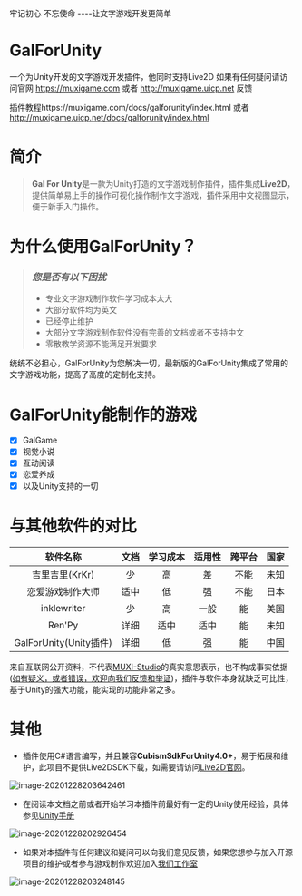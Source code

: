 牢记初心 不忘使命 ----让文字游戏开发更简单

# GalForUnity
一个为Unity开发的文字游戏开发插件，他同时支持Live2D
如果有任何疑问请访问官网 https://muxigame.com 或者 http://muxigame.uicp.net 反馈

插件教程https://muxigame.com/docs/galforunity/index.html 或者 http://muxigame.uicp.net/docs/galforunity/index.html
# 简介

> **Gal For Unity**是一款为Unity打造的文字游戏制作插件，插件集成**Live2D**，提供简单易上手的操作可视化操作制作文字游戏，插件采用中文视图显示，便于新手入门操作。

# 为什么使用GalForUnity？

> ### *您是否有以下困扰*
>
> - 专业文字游戏制作软件学习成本太大
> - 大部分软件均为英文
> - 已经停止维护
> - 大部分文字游戏制作软件没有完善的文档或者不支持中文
> - 零散教学资源不能满足开发要求

统统不必担心，GalForUnity为您解决一切，最新版的GalForUnity集成了常用的文字游戏功能，提高了高度的定制化支持。

# GalForUnity能制作的游戏

- [x] GalGame
- [x] 视觉小说
- [x] 互动阅读
- [x] 恋爱养成
- [x] 以及Unity支持的一切

# 与其他软件的对比

|        软件名称        | 文档 | 学习成本 | 适用性 | 跨平台 | 国家 |
| :--------------------: | :--: | :------: | :----: | :----: | :--: |
|     吉里吉里(KrKr)     |  少  |    高    |   差   |  不能  | 未知 |
|    恋爱游戏制作大师    | 适中 |    低    |   强   |  不能  | 日本 |
|      inklewriter       |  少  |    高    |  一般  |   能   | 美国 |
|         Ren'Py         | 详细 |   适中   |  适中  |   能   | 未知 |
| GalForUnity(Unity插件) | 详细 |    低    |   强   |   能   | 中国 |

来自互联网公开资料，不代表[MUXI-Studio](http://muxigame.uicp.net/)的真实意思表示，也不构成事实依据([如有疑义，或者错误，欢迎向我们反馈和举证](http://muxigame.uicp.net/pc/feedback/feedback.html))，插件与软件本身就缺乏可比性，基于Unity的强大功能，能实现的功能非常之多。

# 其他

- 插件使用C#语言编写，并且兼容**CubismSdkForUnity4.0+**，易于拓展和维护，此项目不提供Live2DSDK下载，如需要请访问[Live2D官网](https://www.live2d.com/)。

![image-20201228203642461](http://tiebapic.baidu.com/forum/pic/item/5d1ed21b0ef41bd5611e0eb246da81cb39db3d23.jpg)

<!--Live2D官网-->

- 在阅读本文档之前或者开始学习本插件前最好有一定的Unity使用经验，具体参见[Unity手册](https://docs.unity3d.com/Manual/index.html)

![image-20201228202926454](http://tiebapic.baidu.com/forum/pic/item/19dbb6fd5266d016dd54786e802bd40735fa3523.jpg)

<!--Unity官网-->


- 如果对本插件有任何建议和疑问可以向我们意见反馈，如果您想参与加入开源项目的维护或者参与游戏制作欢迎加入[我们工作室](http://muxigame.uicp.net/)

![image-20201228203248145](http://tiebapic.baidu.com/forum/pic/item/2ef41bd5ad6eddc49faa52bd2edbb6fd52663323.jpg)

<!--MUXI官网-->

